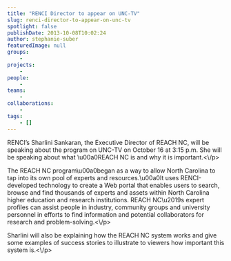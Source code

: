 ```yaml
---
title: "RENCI Director to appear on UNC-TV"
slug: renci-director-to-appear-on-unc-tv
spotlight: false
publishDate: 2013-10-08T10:02:24
author: stephanie-suber
featuredImage: null
groups:
    - 
projects:
    - 
people:
    - 
teams: 
    - 
collaborations:
    - 
tags:
    - []
---
```

<p>RENCI&#8217;s Sharlini Sankaran, the Executive Director of REACH NC, will be speaking about the program on UNC-TV on October 16 at 3:15 p.m. She will be speaking about what \u00a0REACH NC is and why it is important.<\/p>
<p>The REACH NC program\u00a0began as a way to allow North Carolina to tap into its own pool of experts and resources.\u00a0It uses RENCI-developed technology to create a Web portal that enables users to search, browse and find thousands of experts and assets within North Carolina higher education and research institutions. REACH NC\u2019s expert profiles can assist people in industry, community groups and university personnel in efforts to find information and potential collaborators for research and problem-solving.<\/p>
<p>Sharlini will also be explaining how the REACH NC system works and give some examples of success stories to illustrate to viewers how important this system is.<\/p>
<!-- AddThis Advanced Settings generic via filter on the_content --><!-- AddThis Share Buttons generic via filter on the_content -->

